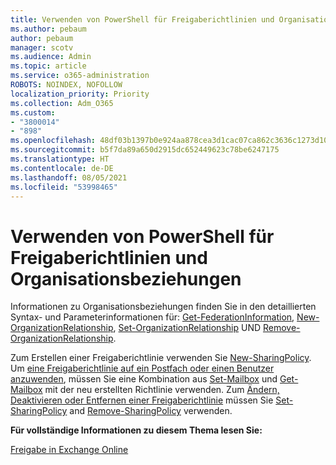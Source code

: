 ```yaml
---
title: Verwenden von PowerShell für Freigaberichtlinien und Organisationsbeziehungen
ms.author: pebaum
author: pebaum
manager: scotv
ms.audience: Admin
ms.topic: article
ms.service: o365-administration
ROBOTS: NOINDEX, NOFOLLOW
localization_priority: Priority
ms.collection: Adm_O365
ms.custom:
- "3800014"
- "898"
ms.openlocfilehash: 48df03b1397b0e924aa878cea3d1cac07ca862c3636c1273d10f4841a03fddcf
ms.sourcegitcommit: b5f7da89a650d2915dc652449623c78be6247175
ms.translationtype: HT
ms.contentlocale: de-DE
ms.lasthandoff: 08/05/2021
ms.locfileid: "53998465"
---
```

# <a name="use-powershell-for-sharing-policies-and-organization-relationships"></a>Verwenden von PowerShell für Freigaberichtlinien und Organisationsbeziehungen


Informationen zu Organisationsbeziehungen finden Sie in den detaillierten Syntax- und Parameterinformationen für: [Get-FederationInformation](https://docs.microsoft.com/powershell/module/exchange/get-federationinformation), [New-OrganizationRelationship](https://docs.microsoft.com/powershell/module/exchange/new-organizationrelationship), [Set-OrganizationRelationship](https://docs.microsoft.com/powershell/module/exchange/set-organizationrelationship) UND [Remove-OrganizationRelationship](https://docs.microsoft.com/powershell/module/exchange/remove-organizationrelationship).

Zum Erstellen einer Freigaberichtlinie verwenden Sie [New-SharingPolicy](https://docs.microsoft.com/powershell/module/exchange/new-sharingpolicy). Um [eine Freigaberichtlinie auf ein Postfach oder einen Benutzer anzuwenden](https://docs.microsoft.com/exchange/sharing/sharing-policies/apply-a-sharing-policy#use-exchange-online-powershell-to-apply-a-sharing-policy-to-one-or-more-mailboxes), müssen Sie eine Kombination aus [Set-Mailbox](https://docs.microsoft.com/powershell/module/exchange/set-mailbox) und [Get-Mailbox](https://docs.microsoft.com/powershell/module/exchange/get-mailbox) mit der neu erstellten Richtlinie verwenden. Zum [Ändern, Deaktivieren oder Entfernen einer Freigaberichtlinie](https://docs.microsoft.com/exchange/sharing/sharing-policies/modify-a-sharing-policy) müssen Sie [Set-SharingPolicy](https://docs.microsoft.com/powershell/module/exchange/set-sharingpolicy) and [Remove-SharingPolicy](https://docs.microsoft.com/powershell/module/exchange/remove-sharingpolicy) verwenden.

**Für vollständige Informationen zu diesem Thema lesen Sie:**

[Freigabe in Exchange Online](https://docs.microsoft.com/exchange/sharing/sharing)